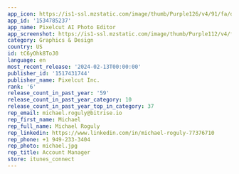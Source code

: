 ```yaml
---
app_icon: https://is1-ssl.mzstatic.com/image/thumb/Purple126/v4/91/fa/d5/91fad527-a797-de76-2615-65a412f93c8b/AppIcon-0-0-1x_U007emarketing-0-7-0-85-220.png/1024x1024bb.png
app_id: '1534785237'
app_name: Pixelcut AI Photo Editor
app_screenshot: https://is1-ssl.mzstatic.com/image/thumb/Purple112/v4/f2/ac/9f/f2ac9f27-d212-90f6-36b6-9959f164914a/9a1e7c87-4f5f-4f25-9755-2dfa516a4056_1.png/1242x2688bb.png
category: Graphics & Design
country: US
id: tC6yOhk8ToJ0
language: en
most_recent_release: '2024-02-13T00:00:00'
publisher_id: '1517431744'
publisher_name: Pixelcut Inc.
rank: '6'
release_count_in_past_year: '59'
release_count_in_past_year_category: 10
release_count_in_past_year_top_in_category: 37
rep_email: michael.roguly@bitrise.io
rep_first_name: Michael
rep_full_name: Michael Roguly
rep_linkedin: https://www.linkedin.com/in/michael-roguly-77376710
rep_phone: +1 949-233-3404
rep_photo: michael.jpg
rep_title: Account Manager
store: itunes_connect
---
```

